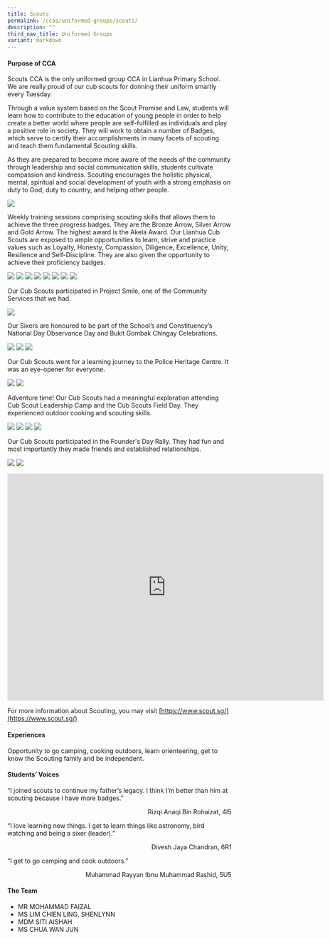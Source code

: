 ```yaml
---
title: Scouts
permalink: /ccas/uniformed-groups/scouts/
description: ""
third_nav_title: Uniformed Groups
variant: markdown
---
```

#### Purpose of CCA

Scouts CCA is the only uniformed group CCA in Lianhua Primary School. We are really proud of our cub scouts for donning their uniform smartly every Tuesday.

Through a value system based on the Scout Promise and Law, students will learn how to contribute to the education of young people in order to help create a better world where people are self-fulfilled as individuals and play a positive role in society. They will work to obtain a number of Badges, which serve to certify their accomplishments in many facets of scouting and teach them fundamental Scouting skills. 

As they are prepared to become more aware of the needs of the community through leadership and social communication skills, students cultivate compassion and kindness. Scouting encourages the holistic physical, mental, spiritual and social development of youth with a strong emphasis on duty to God, duty to country, and helping other people.

![](/images/CCAs/Scouts/1.png)

Weekly training sessions comprising scouting skills that allows them to achieve the three progress badges. They are the Bronze Arrow, Silver Arrow and Gold Arrow. The highest award is the Akela Award. Our Lianhua Cub Scouts are exposed to ample opportunities to learn, strive and practice values such as Loyalty, Honesty, Compassion, Diligence, Excellence, Unity, Resilience and Self-Discipline. They are also given the opportunity to achieve their proficiency badges.

![](/images/CCAs/Scouts/2.png)
![](/images/CCAs/Scouts/3.png)
![](/images/CCAs/Scouts/4.png)
![](/images/CCAs/Scouts/5.png)
![](/images/CCAs/Scouts/6.png)
![](/images/CCAs/Scouts/7.png)
![](/images/CCAs/Scouts/8.png)
![](/images/CCAs/Scouts/9.png)

Our Cub Scouts participated in Project Smile, one of the Community Services that we had.

![](/images/CCAs/Scouts/10.png)

Our Sixers are honoured to be part of the School’s and Constituency’s National Day Observance Day and Bukit Gombak Chingay Celebrations.

![](/images/CCAs/Scouts/11.png)
![](/images/CCAs/Scouts/12.png)
![](/images/CCAs/Scouts/13.png)

Our Cub Scouts went for a learning journey to the Police Heritage Centre. It was an eye-opener for everyone.

![](/images/CCAs/Scouts/14.png)
![](/images/CCAs/Scouts/15.png)

Adventure time! Our Cub Scouts had a meaningful exploration attending Cub Scout Leadership Camp and the Cub Scouts Field Day. They experienced outdoor cooking and scouting skills.

![](/images/CCAs/Scouts/16.png)
![](/images/CCAs/Scouts/17.png)
![](/images/CCAs/Scouts/18.png)
![](/images/CCAs/Scouts/19.png)

Our Cub Scouts participated in the Founder's Day Rally. They had fun and most importantly they made friends and established relationships.

![](/images/CCAs/Scouts/20.png)
![](/images/CCAs/Scouts/21.png)

<iframe width="711" height="510" src="https://www.youtube.com/embed/fK6_Y9fFOEA" title="Set Up Tents  Video" frameborder="0" allow="accelerometer; autoplay; clipboard-write; encrypted-media; gyroscope; picture-in-picture" allowfullscreen=""></iframe>


For more information about Scouting, you may visit [https://www.scout.sg/](https://www.scout.sg/)

#### Experiences
Opportunity to go camping, cooking outdoors, learn orienteering, get to know the Scouting family and be independent. 

#### Students’ Voices
“I joined scouts to continue my father’s legacy.  I think I’m better than him at scouting because I have more badges.” <p align="right">Rizqi Anaqi Bin Rohaizat, 4I5</p>

“I love learning new things. I get to learn things like astronomy, bird watching and being a sixer (leader).” 
<p align="right">Divesh Jaya Chandran, 6R1</p>

“I get to go camping and cook outdoors.” 
<p align="right">Muhammad Rayyan Ibnu Muhammad Rashid, 5U5</p>


#### The Team  

* MR MOHAMMAD FAIZAL
* MS LIM CHIEN LING, SHENLYNN
* MDM SITI AISHAH
* MS CHUA WAN JUN